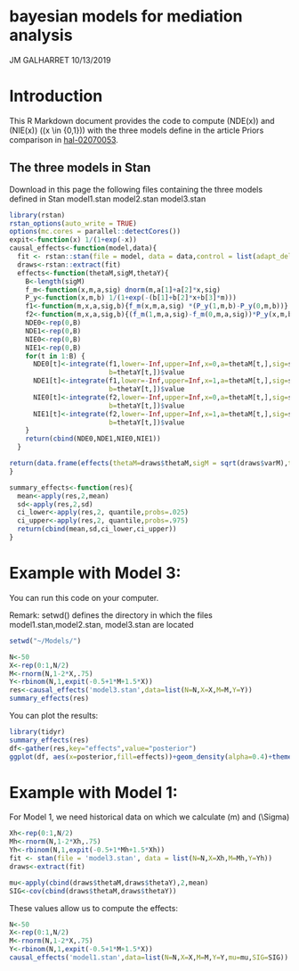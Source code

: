 bayesian models for mediation analysis
================
JM GALHARRET
10/13/2019

# Introduction

This R Markdown document provides the code to compute \(NDE(x)\) and
\(NIE(x)\) (\(x \in \{0,1\}\)) with the three models define in the
article Priors comparison in
[hal-02070053](https://hal.archives-ouvertes.fr/hal-02070053).

## The three models in Stan

Download in this page the following files containing the three models
defined in Stan model1.stan model2.stan model3.stan

``` r
library(rstan)
rstan_options(auto_write = TRUE)
options(mc.cores = parallel::detectCores())
expit<-function(x) 1/(1+exp(-x))
causal_effects<-function(model,data){
  fit <- rstan::stan(file = model, data = data,control = list(adapt_delta = 0.99))
  draws<-rstan::extract(fit)
  effects<-function(thetaM,sigM,thetaY){
    B<-length(sigM)
    f_m<-function(x,m,a,sig) dnorm(m,a[1]+a[2]*x,sig)
    P_y<-function(x,m,b) 1/(1+exp(-(b[1]+b[2]*x+b[3]*m)))
    f1<-function(m,x,a,sig,b){f_m(x,m,a,sig) *(P_y(1,m,b)-P_y(0,m,b))}
    f2<-function(m,x,a,sig,b){(f_m(1,m,a,sig)-f_m(0,m,a,sig))*P_y(x,m,b)}
    NDE0<-rep(0,B)
    NDE1<-rep(0,B)
    NIE0<-rep(0,B)
    NIE1<-rep(0,B)
    for(t in 1:B) {
      NDE0[t]<-integrate(f1,lower=-Inf,upper=Inf,x=0,a=thetaM[t,],sig=sigM[t],
                         b=thetaY[t,])$value
      NDE1[t]<-integrate(f1,lower=-Inf,upper=Inf,x=1,a=thetaM[t,],sig=sigM[t],
                         b=thetaY[t,])$value
      NIE0[t]<-integrate(f2,lower=-Inf,upper=Inf,x=0,a=thetaM[t,],sig=sigM[t],
                         b=thetaY[t,])$value
      NIE1[t]<-integrate(f2,lower=-Inf,upper=Inf,x=1,a=thetaM[t,],sig=sigM[t],
                         b=thetaY[t,])$value
    }
    return(cbind(NDE0,NDE1,NIE0,NIE1))
  }

return(data.frame(effects(thetaM=draws$thetaM,sigM = sqrt(draws$varM),thetaY=draws$thetaY)))
}

summary_effects<-function(res){
  mean<-apply(res,2,mean)
  sd<-apply(res,2,sd)
  ci_lower<-apply(res,2, quantile,probs=.025)
  ci_upper<-apply(res,2, quantile,probs=.975)
  return(cbind(mean,sd,ci_lower,ci_upper))
}
```

# Example with Model 3:

You can run this code on your computer.

Remark: setwd() defines the directory in which the files
model1.stan,model2.stan, model3.stan are located

``` r
setwd("~/Models/")

N<-50
X<-rep(0:1,N/2)
M<-rnorm(N,1-2*X,.75)
Y<-rbinom(N,1,expit(-0.5+1*M+1.5*X))
res<-causal_effects('model3.stan',data=list(N=N,X=X,M=M,Y=Y))
summary_effects(res)
```

You can plot the results:

``` r
library(tidyr)
summary_effects(res)
df<-gather(res,key="effects",value="posterior")
ggplot(df, aes(x=posterior,fill=effects))+geom_density(alpha=0.4)+theme_minimal()
```

# Example with Model 1:

For Model 1, we need historical data on which we calculate \(m\) and
\(\Sigma\)

``` r
Xh<-rep(0:1,N/2)
Mh<-rnorm(N,1-2*Xh,.75)
Yh<-rbinom(N,1,expit(-0.5+1*Mh+1.5*Xh))
fit <- stan(file = 'model3.stan', data = list(N=N,X=Xh,M=Mh,Y=Yh))
draws<-extract(fit)

mu<-apply(cbind(draws$thetaM,draws$thetaY),2,mean)
SIG<-cov(cbind(draws$thetaM,draws$thetaY))
```

These values allow us to compute the effects:

``` r
N<-50
X<-rep(0:1,N/2)
M<-rnorm(N,1-2*X,.75)
Y<-rbinom(N,1,expit(-0.5+1*M+1.5*X))
causal_effects('model1.stan',data=list(N=N,X=X,M=M,Y=Y,mu=mu,SIG=SIG))
```
